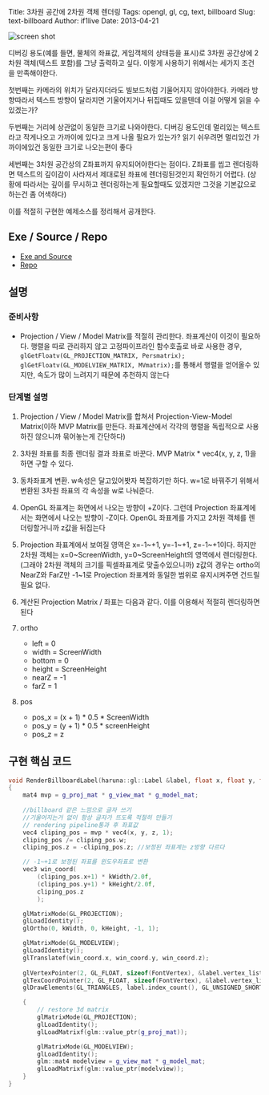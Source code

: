 Title: 3차원 공간에 2차원 객체 렌더링
Tags: opengl, gl, cg, text, billboard
Slug: text-billboard
Author: if1live
Date: 2013-04-21

![screen shot](|filename|../static/text-billboard/screenshot.png)

디버깅 용도(예를 들면, 물체의 좌표값, 게임객체의 상태등을 표시)로 3차원 공간상에 2차원 객체(텍스트 포함)를 그냥 출력하고 싶다. 이렇게 사용하기 위해서는 세가지 조건을 만족해야한다. 

첫번째는 카메라의 위치가 달라지더라도 빌보드처럼 기울어지지 않아야한다. 카메라 방향따라서 텍스트 방향이 달라지면 기울어지거나 뒤집때도 있을텐데 이걸 어떻게 읽을 수 있겠는가?

두번째는 거리에 상관없이 동일한 크기로 나와야한다. 디버깅 용도인데 멀리있는 텍스트라고 작게나오고 가까이에 있다고 크게 나올 필요가 있는가? 읽기 쉬우려면 멀리있건 가까이에있건 동일한 크기로 나오는편이 좋다

세번째는 3차원 공간상의 Z좌표까지 유지되어야한다는 점이다. Z좌표를 씹고 렌더링하면 텍스트의 깊이감이 사라져서 제대로된 좌표에 렌더링된것인지 확인하기 어렵다. (상황에 따라서는 깊이를 무시하고 렌더링하는게 필요할때도 있겠지만 그것을 기본값으로 하는건 좀 어색하다)

이를 적절히 구현한 예제소스를 정리해서 공개한다.

## Exe / Source / Repo
* [Exe and Source](|filename|../static/text-billboard/text-billboard.zip)
* [Repo][repo]

## 설명

### 준비사항
* Projection / View / Model Matrix를 적절히 관리한다. 좌표계산이 이것이 필요하다. 
행렬을 따로 관리하지 않고 고정파이프라인 함수호출로 바로 사용한 경우, ```glGetFloatv(GL_PROJECTION_MATRIX, Persmatrix); glGetFloatv(GL_MODELVIEW_MATRIX, MVmatrix);```를 통해서 행렬을 얻어올수 있지만, 속도가 많이 느려지기 때문에 추천하지 않는다

### 단계별 설명
1. Projection / View / Model Matrix를 합쳐서 Projection-View-Model Matrix(이하 MVP Matrix를 만든다. 좌표계산에서 각각의 행렬을 독립적으로 사용하진 않으니까 묶어놓는게 간단하다)

2. 3차원 좌표를 최종 렌더링 결과 좌표로 바꾼다. MVP Matrix * vec4(x, y, z, 1)을 하면 구할 수 있다.

3. 동차좌표계 변환. w속성은 달고있어봣자 복잡하기만 하다. w=1로 바꿔주기 위해서 변환된 3차원 좌표의 각 속성을 w로 나눠준다.

4. OpenGL 좌표계는 화면에서 나오는 방향이 +Z이다. 그런데 Projection 좌표계에서는 화면에서 나오는 방향이 -Z이다. OpenGL 좌표계를 가지고 2차원 객체를 렌더링할거니까 z값을 뒤집는다

5. Projection 좌표계에서 보여질 영역은 x=-1~+1, y=-1~+1, z=-1~+1이다. 하지만 2차원 객체는 x=0~ScreenWidth, y=0~ScreenHeight의 영역에서 렌더링한다. (그래야 2차원 객체의 크기를 픽셀좌표계로 맞출수있으니까) z값의 경우는 ortho의 NearZ와 FarZ만 -1~1로 Projection 좌표계와 동일한 범위로 유지시켜주면 건드릴 필요 없다. 

6. 계산된 Projection Matrix / 좌표는 다음과 같다. 이를 이용해서 적절히 렌더링하면 된다

7. ortho
	* left = 0
	* width = ScreenWidth
	* bottom = 0
	* height = ScreenHeight
	* nearZ = -1
	* farZ = 1
8. pos
	* pos_x = (x + 1) * 0.5 * ScreenWidth
	* pos_y = (y + 1) * 0.5 * screenHeight
	* pos_z = z
	

## 구현 핵심 코드
```cpp
void RenderBillboardLabel(haruna::gl::Label &label, float x, float y, float z)
{	
	mat4 mvp = g_proj_mat * g_view_mat * g_model_mat;
	
	//billboard 같은 느낌으로 글자 쓰기
	//기울어지는거 없이 항상 글자가 뜨도록 적절히 만들기
	// rendering pipeline통과 후 좌표값
	vec4 cliping_pos = mvp * vec4(x, y, z, 1);  
	cliping_pos /= cliping_pos.w;
	cliping_pos.z = -cliping_pos.z; //보정된 좌표계는 z방향 다르다

	// -1~+1로 보정된 좌표를 윈도우좌표로 변환
	vec3 win_coord(
		(cliping_pos.x+1) * kWidth/2.0f,
		(cliping_pos.y+1) * kHeight/2.0f,
		cliping_pos.z
		);

	glMatrixMode(GL_PROJECTION);
	glLoadIdentity();
	glOrtho(0, kWidth, 0, kHeight, -1, 1);

	glMatrixMode(GL_MODELVIEW);
	glLoadIdentity();
	glTranslatef(win_coord.x, win_coord.y, win_coord.z);
	
	glVertexPointer(2, GL_FLOAT, sizeof(FontVertex), &label.vertex_list()[0].p);
	glTexCoordPointer(2, GL_FLOAT, sizeof(FontVertex), &label.vertex_list()[0].uv);
	glDrawElements(GL_TRIANGLES, label.index_count(), GL_UNSIGNED_SHORT, label.index_data());

	{
		// restore 3d matrix
		glMatrixMode(GL_PROJECTION);
		glLoadIdentity();
		glLoadMatrixf(glm::value_ptr(g_proj_mat));

		glMatrixMode(GL_MODELVIEW);
		glLoadIdentity();
		glm::mat4 modelview = g_view_mat * g_model_mat;
		glLoadMatrixf(glm::value_ptr(modelview));
	}
}
```

[repo]: https://github.com/if1live/if1live.github.com.src/tree/master/text-billboard
